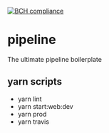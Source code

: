 [![BCH compliance](https://bettercodehub.com/edge/badge/sreerampr/pipeline?branch=master)](https://bettercodehub.com/)
# pipeline
The ultimate pipeline boilerplate

## yarn scripts
* yarn lint
* yarn start:web:dev
* yarn prod
* yarn travis
